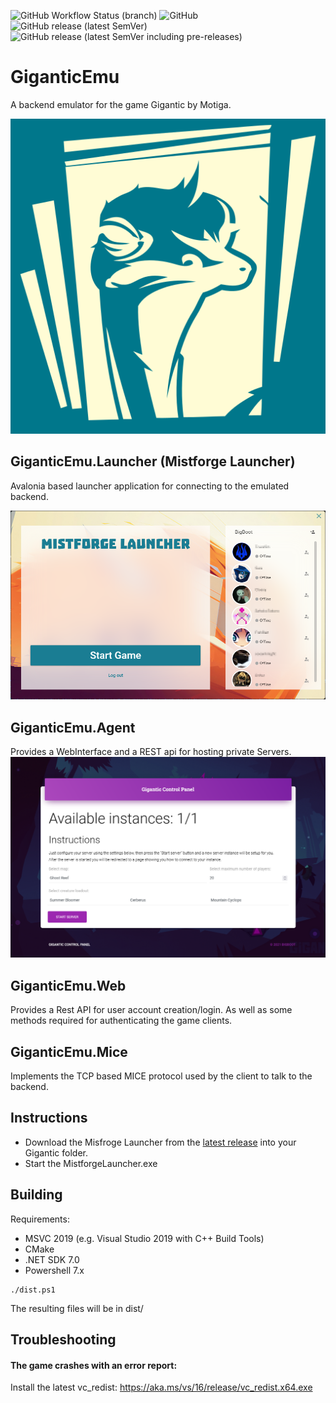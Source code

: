 ![GitHub Workflow Status (branch)](https://img.shields.io/github/actions/workflow/status/BigBoot/GiganticEmu/release.yaml?branch=main) 
![GitHub](https://img.shields.io/github/license/BigBoot/GiganticEmu)
![GitHub release (latest SemVer)](https://img.shields.io/github/v/release/BigBoot/GiganticEmu)
![GitHub release (latest SemVer including pre-releases)](https://img.shields.io/github/v/release/BigBoot/GiganticEmu?include_prereleases&label=pre-release)

# GiganticEmu 
A backend emulator for the game Gigantic by Motiga.

![Logo](GiganticEmu.Agent/icon.svg)


## GiganticEmu.Launcher (Mistforge Launcher)
Avalonia based launcher application for connecting to the emulated backend.

![GiganticEmu.Launcher](GiganticEmu.Launcher/screenshot.png)

## GiganticEmu.Agent
Provides a WebInterface and a REST api for hosting private Servers.
![GiganticEmu.Agent](GiganticEmu.Agent/screenshot.png)

## GiganticEmu.Web
Provides a Rest API for user account creation/login.
As well as some methods required for authenticating the game clients.

## GiganticEmu.Mice
Implements the TCP based MICE protocol used by the client to talk to the backend.

## Instructions
* Download the Misfroge Launcher from the [latest release](https://github.com/BigBoot/GiganticEmu/releases/latest) into your Gigantic folder.
* Start the MistforgeLauncher.exe 

## Building
Requirements:
* MSVC 2019 (e.g. Visual Studio 2019 with C++ Build Tools)
* CMake
* .NET SDK 7.0
* Powershell 7.x

```
./dist.ps1
```
The resulting files will be in dist/

## Troubleshooting

#### The game crashes with an error report:
Install the latest vc_redist: https://aka.ms/vs/16/release/vc_redist.x64.exe
